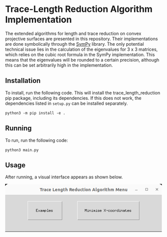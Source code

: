 # Trace-Length Reduction Algorithm Implementation

The extended algorithms for length and trace reduction on convex projective surfaces are presented in this repository. Their implementations are done symbolically through the [SymPy](https://www.sympy.org/en/index.html) library. The only potential technical issue lies in the calculation of the eigenvalues for 3 x 3 matrices, which relies on the cubic root formula in the SymPy implementation. This means that the eigenvalues will be rounded to a certain precision, although this can be set arbitrarily high in the implementation.

## Installation

To install, run the following code. This will install the trace_length_reduction pip package, including its dependencies. If this does not work, the dependencies listed in `setup.py` can be installed separately.

```
python3 -m pip install -e .
```

## Running

To run, run the following code:

```
python3 main.py
```

## Usage

After running, a visual interface appears as shown below.

![Trace Length Reduction Algorithm Menu](readme_pictures/menu.png)


<!-- 
## Installation

To install, run the following:

```
pip3 install numpy sympy matplotlib 
```

To visualise the eigenvalue plots with LaTeX rendered labels, a LaTeX distribution is expected to be installed on the host machine for these lines to correctly execute in the `plot_eigenvalues_and_traces` function. 

```
mpl.rcParams.update(mpl.rcParamsDefault)
plt.rcParams['text.usetex'] = True
mpl.rcParams['text.latex.preamble'] = r'\usepackage{{amsmath}}'
```

If a LaTeX distribution is not available, one can comment out the `plot_eigenvalues_and_traces` function call to run the algorithm nonetheless.
 -->


<!-- ## Running

To run, do the following:

1. Either input custom random integers into the 16 x 1 vector `random_integers`, or comment it out to allow the random number generator to produce numbers in the range 1 to 10 from the `np.random.randint(1,10)` function call. By default, integers corresponding to an infinite volume torus will override the randomly generated integers.

After this step, the integers will be divided in the respective order to form 8 rationals, i.e. if a precedes b, then the rational will be a/b.

To obtain the X-coordinates, the rationals will be cubed and their cube roots will be implicitly kept as the original rationals. These are then fed into the `compute_translation_matrix_torus` function that returns the holonomy representations A, B of the canonical generators of the once-punctured torus. 

2. Run the following command:

```
python3 trace_and_length_minimisation_x_coordinates.py
```

After running, the canonical generators A, B will be printed out in LaTeX code. Note that these are not necessarily ordered by length or trace.


## Example Output

An example output is given below.

```
A = \begin{pmatrix} 2680/7 & -22261/400 & 196/675 \\ -2795/14 & 91827/2800 & -196/675 \\ 245/2 & -9261/400 & 196/675 \end{pmatrix}
B = \begin{pmatrix} 0 & 0 & 45/784 \\ 0 & -35/6 & -22495/2352 \\ 224/75 & 4769611/259200 & 37580269/1814400 \end{pmatrix}
----TRACE REDUCTION RESULTS----
X coordinates: (27/64, 64/125, 1/27, 1/8, 64, 8/729, 512, 343/216)
Returned Generators: (A**(-1)*B**(-2), B)
tr(A'): 38.2463556393753 
 length(A'): 8.894979024798719 
 tr(B'): 14.8788960537919 
 length(B') 6.0971426427870945 
 tr(A'B'): 213.743077256944 
 length(A'B'): 8.830449300570177 
 tr(A'(B')^(-1)): 22542.3671974710 
 length(A'(B')^(-1)): 13.628387245969911 
 tr([A',B']): 8.89464378231817 
 length([A',B']): 3.6252814640259485
---------------------------------
----LENGTH REDUCTION RESULTS----
X coordinates: (27/64, 64/125, 1/27, 1/8, 64, 8/729, 512, 343/216)
Returned Generators: (A*B, B)
tr(A'): 38.6984278549383 
 length(A'): 8.830449300570177 
 tr(B'): 14.8788960537919 
 length(B') 6.0971426427870945 
 tr(A'B'): 240.991665555194 
 length(A'B'): 8.894979024798719 
 tr(A'(B')^(-1)): 415.942870370370 
 length(A'(B')^(-1)): 13.350348049636759 
 tr([A',B']): 6.50421668661035 
 length([A',B']): 3.6252814640259485
---------------------------------
```

![Length and Trace Plot](LengthTracePlot.png) -->